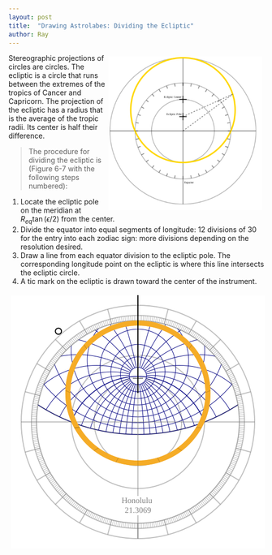 ```yaml
---
layout: post
title:  "Drawing Astrolabes: Dividing the Ecliptic"
author: Ray
---
```


<img src="/assets/images/ecliptic_division.svg" alt="Ecliptic Division Diagram" width="60%" align="right" style="padding:5px;"/>

Stereographic projections of circles are circles.  The ecliptic is a circle that runs between the extremes of the tropics of Cancer and Capricorn. The projection of the ecliptic has a radius that is the average of the tropic radii. Its center is half their difference.

> The procedure for dividing the ecliptic is (Figure 6-7 with the following steps numbered):
1. Locate the ecliptic pole on the meridian at $R_{eq} \tan(\epsilon / 2)$ from the center.
2. Divide the equator into equal segments of longitude: 12 divisions of 30 for the entry into each zodiac sign: more divisions depending on the resolution desired.
3. Draw a line from each equator division to the ecliptic pole. The corresponding longitude point on the ecliptic is where this line intersects the ecliptic circle.
4. A tic mark on the ecliptic is drawn toward the center of the instrument.

<img src="/assets/images/astrolabe_generated_01312020.svg" alt="version with correct prime vertical" style="padding:5px;"/>